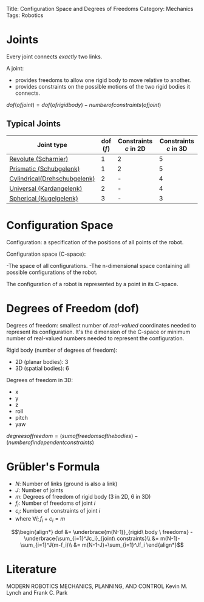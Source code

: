 Title: Configuration Space and Degrees of Freedoms
Category: Mechanics
Tags: Robotics




# Joints

Every joint connects *exactly* two links.

A joint:

- provides freedoms to allow one rigid body to move relative to another.
- provides constraints on the possible motions of the two rigid bodies it connects.

$dof (of joint) = dof (of rigid body) - number of constraints (of joint)$


## Typical Joints

| Joint type                                                                | dof ($f$) | Constraints $c$ in 2D | Constraints $c$ in 3D |
|---------------------------------------------------------------------------|-----------|-----------------------|-----------------------|
| [Revolute (Scharnier)](https://en.wikipedia.org/wiki/Revolute_joint)      |        1  |           2           |           5           |
| [Prismatic (Schubgelenk)](https://en.wikipedia.org/wiki/Prismatic_joint)  |        1  |           2           |           5           |
| [Cylindrical(Drehschubgelenk)](https://en.wikipedia.org/wiki/Cylindrical_joint) |  2  |           -           |           4           |
| [Universal (Kardangelenk)](https://en.wikipedia.org/wiki/Universal_joint) |        2  |           -           |           4           |
| [Spherical (Kugelgelenk)](https://en.wikipedia.org/wiki/Ball_joint)       |        3  |           -           |           3           |



# Configuration Space

Configuration: a specification of the positions of all points of the robot.

Configuration space (C-space):

-The space of all configurations.
-The n-dimensional space containing all possible configurations of the robot.

The configuration of a robot is represented by a point in its C-space.


# Degrees of Freedom (dof)

Degrees of freedom: smallest number of *real-valued* coordinates needed to represent its configuration.
It's the dimension of the C-space or minimum number of real-valued numbers needed to represent the configuration.


Rigid body (number of degrees of freedom):

- 2D (planar bodies): 3
- 3D (spatial bodies): 6


Degrees of freedom in 3D:

- x
- y
- z
- roll
- pitch
- yaw


$degrees of freedom = (sum of freedoms of the bodies) -
(number of independent constraints)$


# Grübler's Formula

- $N$: Number of links (ground is also a link)
- $J$: Number of joints
- $m$: Degrees of freedom of rigid body (3 in 2D, 6 in 3D)
- $f_i$: Number of freedoms of joint $i$
- $c_i$: Number of constraints of joint $i$
- where $\forall i;f_i + c_i = m$


$$\begin{align*}
dof &= \underbrace{m(N-1)}_{rigid\ body \ freedoms} - \underbrace{\sum_{i=1}^Jc_i}_{joint\ constraints}\\ 
 &= m(N-1)-\sum_{i=1}^J(m-f_i)\\ 
 &= m(N-1-J)+\sum_{i=1}^Jf_i
\end{align*}$$

# Literature

MODERN ROBOTICS MECHANICS, PLANNING, AND CONTROL
Kevin M. Lynch and Frank C. Park
